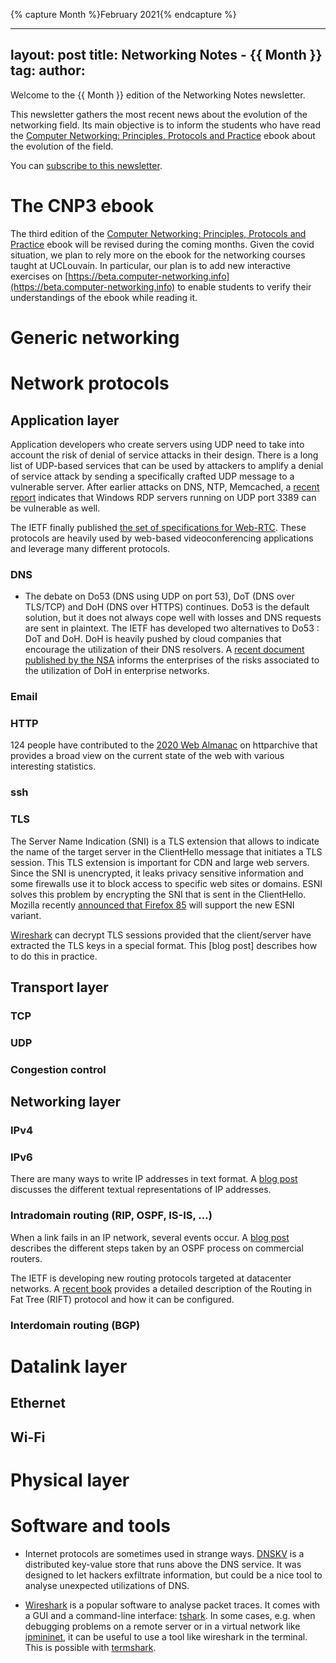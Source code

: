 {% capture Month %}February 2021{% endcapture %}


---
layout: post
title: Networking Notes - {{ Month }}
tag: 
author: 
---


Welcome to the {{ Month }} edition of the Networking Notes newsletter.

This newsletter gathers the most recent news about the evolution
of the networking field. Its main objective is to inform the students
who have read the [Computer Networking: Principles, Protocols and Practice](https://www.computer-networking.info) ebook about the evolution of the field.

You can [subscribe to this newsletter](http://blog.computer-networking.info/notes/).

# The CNP3 ebook 

The third edition of the [Computer Networking: Principles, Protocols and Practice](https://www.computer-networking.info) ebook will be revised during the coming months. Given the covid situation, we plan to rely more on the ebook for the networking courses taught at UCLouvain. In particular, our plan is to add new interactive exercises on [https://beta.computer-networking.info](https://beta.computer-networking.info) to enable students to verify their understandings of the ebook while reading it. 

# Generic networking


# Network protocols

## Application layer


Application developers who create servers using UDP need to take into account the risk of denial of service attacks in their design. There is a long list of UDP-based services that can be used by attackers to amplify a denial of service attack by sending a specifically crafted UDP message to a vulnerable server. After earlier attacks on DNS, NTP, Memcached, a [recent report](https://www.zdnet.com/google-amp/article/windows-rdp-servers-are-being-abused-to-amplify-ddos-attacks/?__twitter_impression=true) indicates that Windows RDP servers running on UDP port 3389 can be vulnerable as well.

The IETF finally published [the set of specifications for Web-RTC](https://www.ietf.org/blog/webrtc-standardized/). These protocols are heavily used by web-based videoconferencing applications and leverage many different protocols. 


### DNS

- The debate on Do53 (DNS using UDP on port 53), DoT (DNS over TLS/TCP) and DoH (DNS over HTTPS) continues. Do53 is the default solution, but it does not always cope well with losses and DNS requests are sent in plaintext. The IETF has developed two alternatives to Do53 : DoT and DoH. DoH is heavily pushed by cloud companies that encourage the utilization of their DNS resolvers. A [recent document published by the NSA](https://arstechnica.com/information-technology/2021/01/the-nsa-warns-enterprises-to-beware-of-third-party-dns-resolvers/?utm_brand=arstechnica&utm_source=twitter&utm_social-type=owned&utm_medium=social) informs the enterprises of the risks associated to the utilization of DoH in enterprise networks.


### Email

### HTTP

124 people have contributed to the [2020 Web Almanac](https://almanac.httparchive.org/en/2020/) on httparchive that provides a broad view on the current state of the web with various interesting statistics.

### ssh

### TLS

The Server Name Indication (SNI) is a TLS extension that allows to indicate the name of the target server in the ClientHello message that initiates a TLS session. This TLS extension is important for CDN and large web servers. Since the SNI is unencrypted, it leaks privacy sensitive information and some firewalls use it to block access to specific web sites or domains. ESNI solves this problem by encrypting the SNI that is sent in the ClientHello. Mozilla recently [announced that Firefox 85](https://blog.mozilla.org/security/2021/01/07/encrypted-client-hello-the-future-of-esni-in-firefox/) will support the new ESNI variant.

[Wireshark](https://www.wireshark.org) can decrypt TLS sessions provided that the client/server have extracted the TLS keys in a special format. This [blog post] describes how to do this in practice.

## Transport layer

### TCP

### UDP

### Congestion control

## Networking layer

### IPv4

### IPv6

There are many ways to write IP addresses in text format. A [blog post](https://blog.dave.tf/post/ip-addr-parsing/) discusses the different textual representations of IP addresses.

### Intradomain routing (RIP, OSPF, IS-IS, ...)

When a link fails in an IP network, several events occur. A [blog post](https://blog.ipspace.net/2020/12/what-happens-after-link-failure.html?utm_source=atom_feed) describes the different steps taken by an OSPF process on commercial routers.

The IETF is developing new routing protocols targeted at datacenter networks. A [recent book](https://www.juniper.net/documentation/en_US/day-one-books/DO_RIFT.pdf) provides a detailed description of the Routing in Fat Tree (RIFT) protocol and how it can be configured.

### Interdomain routing (BGP)

# Datalink layer

## Ethernet

## Wi-Fi

# Physical layer


# Software and tools

- Internet protocols are sometimes used in strange ways. [DNSKV](https://dnskv.com/) is a distributed key-value store that runs above the DNS service. It was designed to let hackers exfiltrate information, but could be a nice tool to analyse unexpected utilizations of DNS.

- [Wireshark](https://www.wireshark.org) is a popular software to analyse packet traces. It comes with a GUI and a command-line interface: [tshark](https://www.wireshark.org/docs/man-pages/tshark.html). In some cases, e.g. when debugging problems on a remote server or in a virtual network like [ipmininet](https://pypi.org/project/ipmininet/), it can be useful to use a tool like wireshark in the terminal. This is possible with [termshark](https://termshark.io/).
